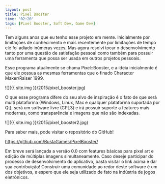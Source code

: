 ```yaml
---
layout: post
title: Pixel Booster
time: '02:20'
tags: [Pixel Booster, Soft Dev, Game Dev]
---
```


Tem alguns anos que eu tenho esse projeto em mente. Inicialmente por limitações de conhecimento e mais recentemente por limitações de tempo ele foi adiado inúmeras vezes. Mas agora resolvi tocar o desenvolvimento tanto por uma questão de satisfação pessoal como também para possuir uma ferramenta que possa ser usada em outros projetos pessoais.

Esse programa atualmente se chama Pixel::Booster, e a ideia inicialmente é que ele possua as mesmas ferramentas que o finado Character Maker/Raiser 1999.

<!--more-->

![]({{ site.img }}/2015/pixel_booster.jpg)

O que esse programa difere do seu alvo de inspiração é o fato de que será multi plataforma (Windows, Linux, Mac e qualquer plataforma suportada por Qt), será um software livre (GPL3) e irá possuir suporte a features mais modernas, como transparência e imagens que não são indexadas.

![]({{ site.img }}/2015/pixel_booster2.jpg)


Para saber mais, pode visitar o repositório do GitHub!

<https://github.com/BustaGames/PixelBooster/>

Em breve será lançada a versão 0.0 com features básicas para pixel art e edição de múltiplas imagens simultaneamente. Caso deseje participar do processo de desenvolvimento do aplicativo, basta visitar o link acima e dar sua contribuição! Construir uma comunidade ao redor deste software é um dos objetivos, e espero que ele seja utilizado de fato na indústria de jogos eletrônicos.
